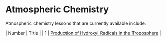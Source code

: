 # Atmospheric Chemistry

Atmospheric chemistry lessons that are currently available include:

| Number | Title |
| 1 | [Production of Hydroxyl Radicals in the Troposphere](https://us.prairielearn.com/pl/course_instance/143668/assessment/2371808) |